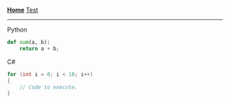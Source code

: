 **[Home](/)**
[Test](/test)

-------------------------

Python
```python
def sum(a, b):
    return a + b;
```

C#
```csharp
for (int i = 0; i < 10; i++)
{
    // Code to execute.
}
```
